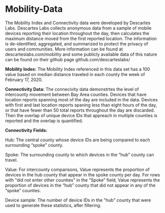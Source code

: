 # Mobility-Data
The Mobility Index and Connectivity data were developed by Descartes Labs. Descartes Labs collects anonymous data from a sample of mobile devices reporting their location throughout the day, then calculates the maximum distance moved from the first reported location. The information is de-identified, aggregated, and summarized to protect the privacy of users and communities. More information can be found at descarteslabs.com/mobility and some publicly available data of this nature can be found on their github page github.com/descarteslabs/ 

<strong>Mobility Index:</strong>
The Mobility Index referenced in this data set has a 100 value based on median distance traveled in each county the week of February 17, 2020. 

<strong>Connectivity Data:</strong>
The connecivity data demonstrtes the level of intercounty movement between Bay Area counties. Devices that have location reports spanning most of the day are included in the data. Devices with first and last location reports spaning less than eight hours of the day, or that have fewer than 50 total reports throughout the day are discarded. Then the overlap of unique device IDs that appreach in multiple counties is reported and the overlap is quantified.

<strong> Connectivity Fields: </strong>

Hub: The central county whose device IDs are being compared to each surrounding “spoke” county.
  
Spoke: The surrounding county to which devices in the “hub” county can travel.

Value: For intercounty comparisons, Value represents the proportion of devices in the hub county that appear in the spoke  county per day. For rows with "did not enter other counties" in the “Spoke” field, Value represents the proportion of     devices in the “hub” county that did not appear in any of the “spoke” counties.

Device sample: The number of device IDs in the "hub" county that were used to generate these statistics, after filtering.
